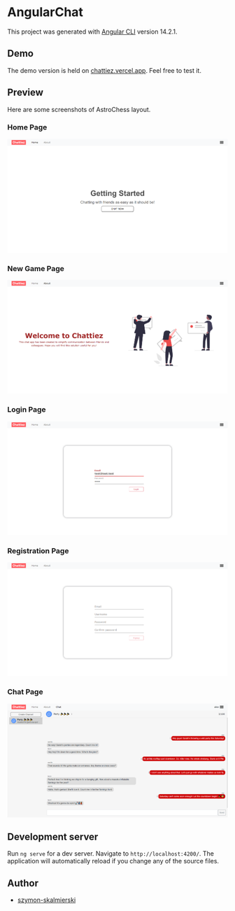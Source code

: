 # AngularChat

This project was generated with [Angular CLI](https://github.com/angular/angular-cli) version 14.2.1.

## Demo

The demo version is held on [chattiez.vercel.app](https://chattiez.vercel.app). Feel free to test it.

## Preview
Here are some screenshots of AstroChess layout.

### Home Page
<img src="/src/assets/images/layout/home.png" alt="Home Page">

### New Game Page
<img src="/src/assets/images/layout/about.png" alt="About Page">

### Login Page
<img src="/src/assets/images/layout/login.png" alt="Login Page">

### Registration Page
<img src="/src/assets/images/layout/registration.png" alt="Registration Page">

### Chat Page
<img src="/src/assets/images/layout/chat.png" alt="Chat Page">

## Development server

Run `ng serve` for a dev server. Navigate to `http://localhost:4200/`. The application will automatically reload if you change any of the source files.

## Author

- [szymon-skalmierski](https://github.com/szymon-skalmierski)
